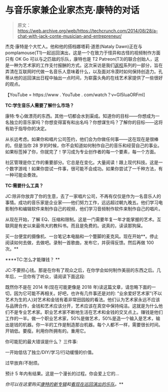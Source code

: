 # 与音乐家兼企业家杰克·康特的对话

> 原文：<https://web.archive.org/web/https://techcrunch.com/2014/08/28/a-chat-with-jack-conte-musician-and-entrepreneur/>

杰克·康特是个大忙人。他和他的搭档娜塔莉·道恩(Nataly Dawn)正在与 pomplamouse(T1)一起巡回演出，这是一个在致力于怪异和古怪的视频制作方面只有 OK Go 可以与之匹敌的乐队，康特也是 T2 Patreon(T3)的联合创始人，这是一种为艺术家的工作支付报酬的方式。这次采访是我们[返校](https://web.archive.org/web/20230323163339/https://techcrunch.com/tag/back-to-school)系列的一部分，旨在弄清在互联网时代做一名音乐人意味着什么，以及面对冷漠时如何保持创造力。孔蒂从他的巡回演出日程中抽出一点时间，为崭露头角的在线艺术家提供了一些很好的观点。

【YouTube = https://www . YouTube . com/watch？v=GI5IuaORFmI]

**TC:学生音乐人需要了解什么市场？**

康特:专心做漂亮的东西。其他一切都会水到渠成。知道你的目标——你想成为一名独立的音乐家吗？你想变得富有和出名吗？你想谋生吗？了解你的目标——这将有助于指导你的决定。

从长远考虑。如果你和唱片公司签约，他们会为你做任何事——这在现在是很棒的。但是当你 28 岁的时候，你不会知道如何制作自己的音乐和经营自己的事业。如果标签掉了你，你就完了！学习成为专业创作者的每一个要素，每一个方面。

社区管理是你工作的重要部分。它总是在变化。大量阅读！跟上现代科技。这是一个数字游戏！如果你尝试一件事，很可能不会成功。如果你尝试了一千种方法，有一种可能会奏效。

**TC:需要什么工具？** 

JC:除非你放弃了你的生意，去了一家唱片公司，不再有仅仅是作为一名音乐人的事情。成功的音乐家是企业家——他们努力工作，远远超过朝九晚五。他们学习电影制作和编辑软件来制作自己的视频，他们学习音频制作软件来制作自己的唱片。

从现在开始，了解 EQ、压缩和限制。这是一门需要年复一年才能掌握的艺术。互联网是有史以来最伟大的教科书。而且是免费的。说真的，读读那狗屎。

买一台便宜的摄像机、一台笔记本电脑和一个蹩脚的麦克风。现在开始**。停止阅读如何去做，去做吧。录制一首歌曲，发布它，并获得反馈。然后再做 100 次。**

 ****TC:怎么才能赚钱？
**

JC:不要担心钱。那是在你有了观众之后，在你学会如何制作美丽的东西之后。几年后，一旦你有了听众，请阅读下面这段:

既然你不是在 2014 年(现在可能更像是 2018 年)读这篇文章，请忽略下面的一切，因为它可能不再相关。好吧，也许有几件事还是对的:
“业余爱好艺术家”(不以艺术为生的人)对艺术和金钱有着非常田园般的看法。他们认为艺术家永远不应该与品牌合作，金钱和艺术应该分开，艺术应该在真空中保持纯洁。这就是为什么他们不是专业艺术家。职业艺术家不断地生活在艺术和金钱的交叉点上。赚钱是他们工作的一半。做一个职业艺术家，50%是做艺术，50%是造一个输入是艺术，输出是钱的机器。你一半的工作是制造那台机器。每个人都不一样，需要很长时间。开销低。要瘦。利用你所拥有的。重用它。

你可能犯的最大错误是什么？
三件事:

一开始低估了独立/DIY/学习/行动缓慢的价值。

过早放弃/不耐烦。

预计 5 年内有结果。这是一个漫长的过程。你会爱上它的…

*你可以在这里购买[康特的新专辑](https://web.archive.org/web/20230323163339/https://itunes.apple.com/us/album/season-2/id902077038)和[看现在巡回演出的乐队](https://web.archive.org/web/20230323163339/http://www.pomplamoose.com/#Tour)。***